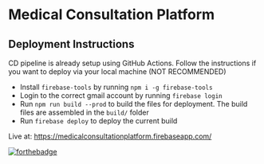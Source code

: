 # Medical Consultation Platform

## Deployment Instructions

CD pipeline is already setup using GitHub Actions. Follow the instructions if you 
want to deploy via your local machine (NOT RECOMMENDED)

* Install `firebase-tools` by running `npm i -g firebase-tools`
* Login to the correct gmail account by running `firebase login`
* Run `npm run build --prod` to build the files for deployment. The build files are assembled in the `build/` folder
* Run `firebase deploy` to deploy the current build

Live at: https://medicalconsultationplatform.firebaseapp.com/

[![forthebadge](https://forthebadge.com/images/badges/built-with-love.svg)](https://forthebadge.com)